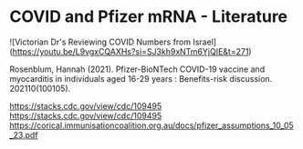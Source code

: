 # COVID and Pfizer mRNA - Literature



![Victorian Dr's Reviewing COVID Numbers from Israel]
(https://youtu.be/L9vgxCQAXHs?si=SJ3kh9xNTm6YjQIE&t=271)

Rosenblum, Hannah (2021). Pfizer-BioNTech COVID-19 vaccine and myocarditis in individuals aged 16-29 years : Benefits-risk discussion. 202110(100105). 


https://stacks.cdc.gov/view/cdc/109495
https://stacks.cdc.gov/view/cdc/109495
https://corical.immunisationcoalition.org.au/docs/pfizer_assumptions_10_05_23.pdf


